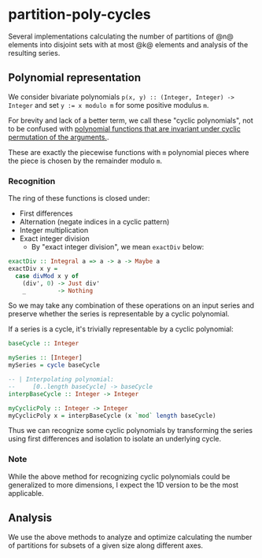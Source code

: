 # partition-poly-cycles

Several implementations calculating the number of partitions of @n@ elements
into disjoint sets with at most @k@ elements and analysis of the resulting series.


## Polynomial representation

We consider bivariate polynomials `p(x, y) :: (Integer, Integer) -> Integer`
and set `y := x modulo m` for some positive modulus `m`.

For brevity and lack of a better term, we call these "cyclic polynomials",
not to be confused with
[polynomial functions that are invariant under cyclic permutation of the arguments.](https://brilliant.org/wiki/cyclic-polynomials/).

These are exactly the piecewise functions with `m` polynomial pieces where
the piece is chosen by the remainder modulo `m`.


### Recognition

The ring of these functions is closed under:

- First differences
- Alternation (negate indices in a cyclic pattern)
- Integer multiplication
- Exact integer division
  + By "exact integer division", we mean `exactDiv` below:

```haskell
exactDiv :: Integral a => a -> a -> Maybe a
exactDiv x y =
  case divMod x y of
    (div', 0) -> Just div'
    _         -> Nothing
```

So we may take any combination of these operations on an input series
and preserve whether the series is representable by a cyclic polynomial.

If a series is a cycle, it's trivially representable by a cyclic polynomial:

```haskell
baseCycle :: Integer

mySeries :: [Integer]
mySeries = cycle baseCycle

-- | Interpolating polynomial:
--     [0..length baseCycle] -> baseCycle
interpBaseCycle :: Integer -> Integer

myCyclicPoly :: Integer -> Integer
myCyclicPoly x = interpBaseCycle (x `mod` length baseCycle)
```

Thus we can recognize some cyclic polynomials by transforming the series
using first differences and isolation to isolate an underlying cycle.


### Note

While the above method for recognizing cyclic polynomials could be generalized
to more dimensions, I expect the 1D version to be the most applicable.


## Analysis

We use the above methods to analyze and optimize calculating the
number of partitions for subsets of a given size along different axes.


